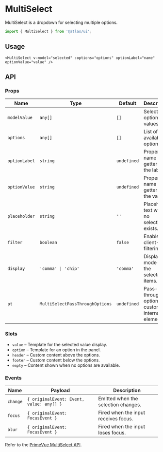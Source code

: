 # MultiSelect

MultiSelect is a dropdown for selecting multiple options.

```ts
import { MultiSelect } from '@atlas/ui';
```

## Usage

```vue
<MultiSelect v-model="selected" :options="options" optionLabel="name" optionValue="value" />
```

## API

### Props
| Name | Type | Default | Description |
| ---- | ---- | ------- | ----------- |
| `modelValue` | `any[]` | `[]` | Selected option values. |
| `options` | `any[]` | `[]` | List of available options. |
| `optionLabel` | `string` | `undefined` | Property name or getter for the label. |
| `optionValue` | `string` | `undefined` | Property name or getter for the value. |
| `placeholder` | `string` | `''` | Placeholder text when no selection exists. |
| `filter` | `boolean` | `false` | Enables client-side filtering. |
| `display` | `'comma' \| 'chip'` | `'comma'` | Display mode of the selected items. |
| `pt` | `MultiSelectPassThroughOptions` | `undefined` | Pass-through options to customize internal elements. |

### Slots
- `value` – Template for the selected value display.
- `option` – Template for an option in the panel.
- `header` – Custom content above the options.
- `footer` – Custom content below the options.
- `empty` – Content shown when no options are available.

### Events
| Name | Payload | Description |
| ---- | ------- | ----------- |
| `change` | `{ originalEvent: Event, value: any[] }` | Emitted when the selection changes. |
| `focus` | `{ originalEvent: FocusEvent }` | Fired when the input receives focus. |
| `blur` | `{ originalEvent: FocusEvent }` | Fired when the input loses focus. |

Refer to the [PrimeVue MultiSelect API](https://primevue.org/multiselect/#api).


